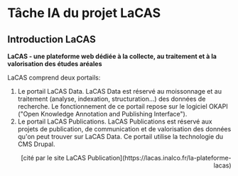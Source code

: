 # Tâche IA du projet LaCAS

## Introduction LaCAS

**LaCAS - une plateforme web dédiée à la collecte, au traitement et à la valorisation des études aréales**

LaCAS comprend deux portails:

1. Le portail LaCAS Data. LaCAS Data est réservé au moissonnage et au traitement (analyse, indexation, structuration...) des données de recherche. Le fonctionnement de ce portail repose sur le logiciel OKAPI ("Open Knowledge Annotation and Publishing Interface").
2. Le portail LaCAS Publications. LaCAS Publications est réservé aux projets de publication, de communication et de valorisation des données qu'on peut trouver sur LaCAS Data. Ce portail utilise la technologie du CMS Drupal.

<p align="right">[cité par le site LaCAS Publication](https://lacas.inalco.fr/la-plateforme-lacas)</p>

## 
